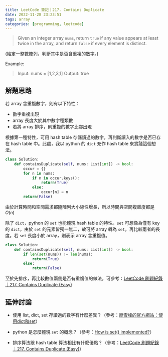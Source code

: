 ```yaml
---
title: LeetCode 筆記｜217. Contains Duplicate
date: 2022-11-28 23:23:51
tags: array
categories: [programming, leetcode]
---
```


> Given an integer array `nums`, return `true` if any value appears at least twice in the array, and return `false` if every element is distinct.

(給定一整數陣列，判斷其中是否含重複的數字。)

Example:
> Input: nums = [1,2,3,1]
> Output: true

<!--more-->

## 解題思路

若 array 含重複數字，則有以下特性：

*   數字重複出現
*   array 長度大於其中數字種類數
*   若將 array 排序，則重複的數字比鄰出現

根據第一種特性，可用 hash table 存儲讀過的數字，再判斷讀入的數字是否已存在 hash table 中。此處，我以 python 的 `dict` 充作 hash table 來實踐這個想法。

```python
class Solution:
    def containsDuplicate(self, nums: List[int]) -> bool:
        occur = {}
        for n in nums:
            if n in occur.keys():
                return(True)
            else:
                occur[n] = n
        return(False)
```    

由於計算時間和空間需求都隨陣列大小線性增長，所以時間與空間複雜度都是 $O(n)$

除了 `dict`，python 的 `set` 也能體現 hash table 的特性。`set` 可想像為僅有 key 的 `dict`，由於 `set` 的元素皆獨一無二，故可將 array 轉為 `set`，再比較兩者的長度。若 `set` 長度小於 array，則表示 array 含重複值。
```python
class Solution:
    def containsDuplicate(self, nums: List[int]) -> bool:
        if len(set(nums)) != len(nums):
            return(True)
        else:
            return(False)
``` 

至於先排序，再比較數值兩側是否有重複值的做法，可參考：[LeetCode 刷題紀錄 ｜217. Contains Duplicate (Easy)](https://medium.com/roywannago-%E6%97%85%E8%A1%8C%E4%B8%8D%E9%9C%80%E7%90%86%E7%94%B1/leetcode-%E5%88%B7%E9%A1%8C%E7%B4%80%E9%8C%84-217-contains-duplicate-easy-647bc2ccdcf6)

## 延伸討論

* 使用 list, dict, set 存讀過的數字有什麼差異？（參考：[廖雪峰的官方網站：使用dict和set](https://www.liaoxuefeng.com/wiki/1016959663602400/1017104324028448)）

* python 是怎麼體現 `set` 的概念？（參考：[How is set() implemented?](https://stackoverflow.com/questions/3949310/how-is-set-implemented)）

* 排序算法跟 hash table 算法相比有什麼優點？（參考：[LeetCode 刷題紀錄 ｜217. Contains Duplicate (Easy)](https://medium.com/roywannago-%E6%97%85%E8%A1%8C%E4%B8%8D%E9%9C%80%E7%90%86%E7%94%B1/leetcode-%E5%88%B7%E9%A1%8C%E7%B4%80%E9%8C%84-217-contains-duplicate-easy-647bc2ccdcf6)）